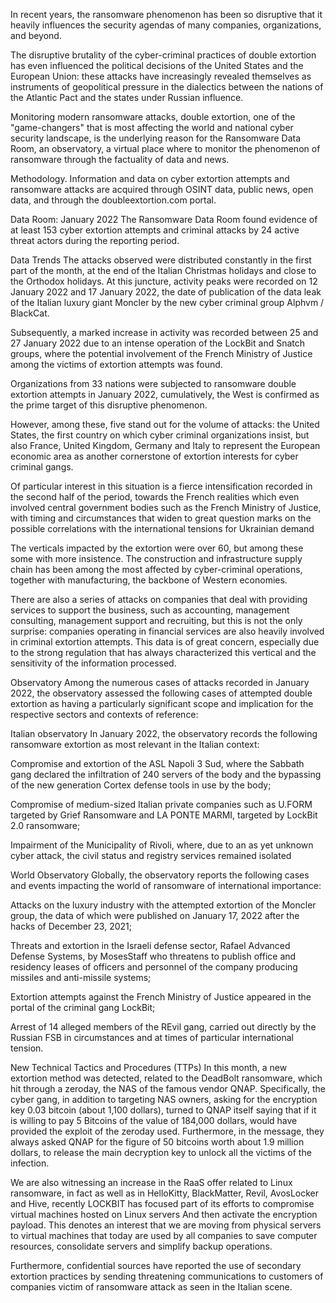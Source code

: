 In recent years, the ransomware phenomenon has been so disruptive that it heavily influences the security agendas of many companies, organizations, and beyond.


The disruptive brutality of the cyber-criminal practices of double extortion has even influenced the political decisions of the United States and the European Union: these attacks have increasingly revealed themselves as instruments of geopolitical pressure in the dialectics between the nations of the Atlantic Pact and the states under Russian influence.

Monitoring modern ransomware attacks, double extortion, one of the "game-changers" that is most affecting the world and national cyber security landscape, is the underlying reason for the Ransomware Data Room, an observatory, a virtual place where to monitor the phenomenon of ransomware through the factuality of data and news.


Methodology.
Information and data on cyber extortion attempts and ransomware attacks are acquired through OSINT data, public news, open data, and through the doubleextortion.com portal.


Data Room: January 2022
The Ransomware Data Room found evidence of at least 153 cyber extortion attempts and criminal attacks by 24 active threat actors during the reporting period.


Data Trends
The attacks observed were distributed constantly in the first part of the month, at the end of the Italian Christmas holidays and close to the Orthodox holidays. At this juncture, activity peaks were recorded on 12 January 2022 and 17 January 2022, the date of publication of the data leak of the Italian luxury giant Moncler by the new cyber criminal group Alphvm / BlackCat.


Subsequently, a marked increase in activity was recorded between 25 and 27 January 2022 due to an intense operation of the LockBit and Snatch groups, where the potential involvement of the French Ministry of Justice among the victims of extortion attempts was found.


Organizations from 33 nations were subjected to ransomware double extortion attempts in January 2022, cumulatively, the West is confirmed as the prime target of this disruptive phenomenon.


However, among these, five stand out for the volume of attacks: the United States, the first country on which cyber criminal organizations insist, but also France, United Kingdom, Germany and Italy to represent the European economic area as another cornerstone of extortion interests for cyber criminal gangs.


Of particular interest in this situation is a fierce intensification recorded in the second half of the period, towards the French realities which even involved central government bodies such as the French Ministry of Justice, with timing and circumstances that widen to great question marks on the possible correlations with the international tensions for Ukrainian demand


The verticals impacted by the extortion were over 60, but among these some with more insistence. The construction and infrastructure supply chain has been among the most affected by cyber-criminal operations, together with manufacturing, the backbone of Western economies.


There are also a series of attacks on companies that deal with providing services to support the business, such as accounting, management consulting, management support and recruiting, but this is not the only surprise: companies operating in financial services are also heavily involved in criminal extortion attempts. This data is of great concern, especially due to the strong regulation that has always characterized this vertical and the sensitivity of the information processed.


Observatory
Among the numerous cases of attacks recorded in January 2022, the observatory assessed the following cases of attempted double extortion as having a particularly significant scope and implication for the respective sectors and contexts of reference:


Italian observatory
In January 2022, the observatory records the following ransomware extortion as most relevant in the Italian context:

Compromise and extortion of the ASL Napoli 3 Sud, where the Sabbath gang declared the infiltration of 240 servers of the body and the bypassing of the new generation Cortex defense tools in use by the body;

Compromise of medium-sized Italian private companies such as U.FORM targeted by Grief Ransomware and LA PONTE MARMI, targeted by LockBit 2.0 ransomware;

Impairment of the Municipality of Rivoli, where, due to an as yet unknown cyber attack, the civil status and registry services remained isolated


World Observatory
Globally, the observatory reports the following cases and events impacting the world of ransomware of international importance:

Attacks on the luxury industry with the attempted extortion of the Moncler group, the data of which were published on January 17, 2022 after the hacks of December 23, 2021;

Threats and extortion in the Israeli defense sector, Rafael Advanced Defense Systems, by MosesStaff who threatens to publish office and residency leases of officers and personnel of the company producing missiles and anti-missile systems;

Extortion attempts against the French Ministry of Justice appeared in the portal of the criminal gang LockBit;

Arrest of 14 alleged members of the REvil gang, carried out directly by the Russian FSB in circumstances and at times of particular international tension.


New Technical Tactics and Procedures (TTPs)
In this month, a new extortion method was detected, related to the DeadBolt ransomware, which hit through a zeroday, the NAS of the famous vendor QNAP. Specifically, the cyber gang, in addition to targeting NAS owners, asking for the encryption key 0.03 bitcoin (about 1,100 dollars), turned to QNAP itself saying that if it is willing to pay 5 Bitcoins of the value of 184,000 dollars, would have provided the exploit of the zeroday used. Furthermore, in the message, they always asked QNAP for the figure of 50 bitcoins worth about 1.9 million dollars, to release the main decryption key to unlock all the victims of the infection.


We are also witnessing an increase in the RaaS offer related to Linux ransomware, in fact as well as in HelloKitty, BlackMatter, Revil, AvosLocker and Hive, recently LOCKBIT has focused part of its efforts to compromise virtual machines hosted on Linux servers And then activate the encryption payload. This denotes an interest that we are moving from physical servers to virtual machines that today are used by all companies to save computer resources, consolidate servers and simplify backup operations.


Furthermore, confidential sources have reported the use of secondary extortion practices by sending threatening communications to customers of companies victim of ransomware attack as seen in the Italian scene.
